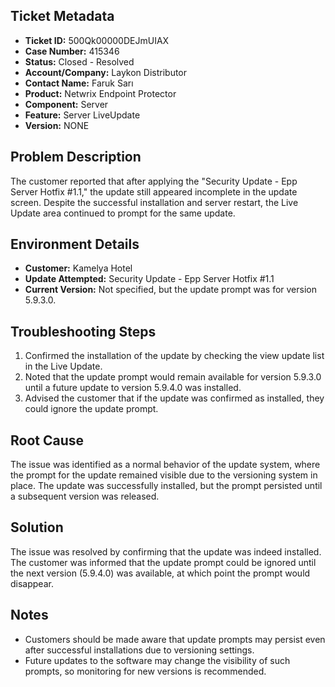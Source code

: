 ## Ticket Metadata
- **Ticket ID:** 500Qk00000DEJmUIAX
- **Case Number:** 415346
- **Status:** Closed - Resolved
- **Account/Company:** Laykon Distributor
- **Contact Name:** Faruk Sarı
- **Product:** Netwrix Endpoint Protector
- **Component:** Server
- **Feature:** Server LiveUpdate
- **Version:** NONE

## Problem Description
The customer reported that after applying the "Security Update - Epp Server Hotfix #1.1," the update still appeared incomplete in the update screen. Despite the successful installation and server restart, the Live Update area continued to prompt for the same update.

## Environment Details
- **Customer:** Kamelya Hotel
- **Update Attempted:** Security Update - Epp Server Hotfix #1.1
- **Current Version:** Not specified, but the update prompt was for version 5.9.3.0.

## Troubleshooting Steps
1. Confirmed the installation of the update by checking the view update list in the Live Update.
2. Noted that the update prompt would remain available for version 5.9.3.0 until a future update to version 5.9.4.0 was installed.
3. Advised the customer that if the update was confirmed as installed, they could ignore the update prompt.

## Root Cause
The issue was identified as a normal behavior of the update system, where the prompt for the update remained visible due to the versioning system in place. The update was successfully installed, but the prompt persisted until a subsequent version was released.

## Solution
The issue was resolved by confirming that the update was indeed installed. The customer was informed that the update prompt could be ignored until the next version (5.9.4.0) was available, at which point the prompt would disappear.

## Notes
- Customers should be made aware that update prompts may persist even after successful installations due to versioning settings.
- Future updates to the software may change the visibility of such prompts, so monitoring for new versions is recommended.
